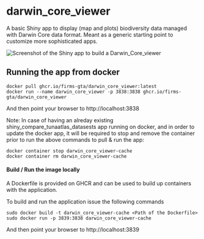 # darwin_core_viewer


A basic Shiny app to display (map and plots) biodiversity data managed with Darwin Core data format. Meant as a generic starting point to customize more sophisticated apps.

![Screenshot of the Shiny app to build a Darwin_Core_viewer](./www/Shiny_Darwin_Core_viewer.png)


## Running the app from docker

```
docker pull ghcr.io/firms-gta/darwin_core_viewer:latest
docker run --name darwin_core_viewer -p 3838:3838 ghcr.io/firms-gta/darwin_core_viewer
```

And then point your browser to http://localhost:3838

Note: In case of having an alreday existing shiny_compare_tunaatlas_datasests app running on docker, and in order to update the docker app, it will be required to stop and remove the container prior to run the above commands to pull & run the app:

```
docker container stop darwin_core_viewer-cache
docker container rm darwin_core_viewer-cache
```

#### Build / Run the image locally

A Dockerfile is provided on GHCR and can be used to build up containers with the application.

To build and run the application issue the following commands
```
sudo docker build -t darwin_core_viewer-cache <Path of the Dockerfile>
sudo docker run -p 3839:3838 darwin_core_viewer-cache
```

And then point your browser to http://localhost:3839
